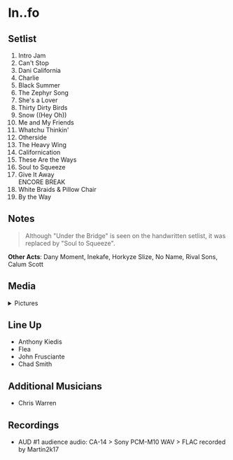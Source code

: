 # In..fo

## Setlist

1. Intro Jam
2. Can't Stop
3. Dani California
4. Charlie
5. Black Summer
6. The Zephyr Song
7. She's a Lover
8. Thirty Dirty Birds
9. Snow ((Hey Oh))
10. Me and My Friends
11. Whatchu Thinkin'
12. Otherside
13. The Heavy Wing
14. Californication
15. These Are the Ways
16. Soul to Squeeze
17. Give It Away
<br>ENCORE BREAK
18. White Braids & Pillow Chair
19. By the Way

## Notes

> Although "Under the Bridge" is seen on the handwritten setlist, it was replaced by "Soul to Squeeze".

**Other Acts**: Dany Moment, Inekafe, Horkyze Slize, No Name, Rival Sons, Calum Scott

## Media 

<details>
  <summary>Pictures</summary>
  <!--<img alt="Setlist" title="Setlist" src="_.jpg" height="200" />-->
</details>

## Line Up

* Anthony Kiedis
* Flea
* John Frusciante
* Chad Smith

## Additional Musicians
* Chris Warren

## Recordings

* AUD #1 audience audio: CA-14 > Sony PCM-M10 WAV > FLAC recorded by Martin2k17